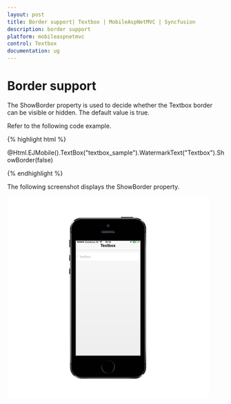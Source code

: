 ```yaml
---
layout: post
title: Border support| Textbox | MobileAspNetMVC | Syncfusion
description: border support
platform: mobileaspnetmvc
control: Textbox
documentation: ug
---
```


# Border support

The ShowBorder property is used to decide whether the Textbox border can be visible or hidden. The default value is true.

Refer to the following code example.

{% highlight html %}

@Html.EJMobile().TextBox("textbox_sample").WatermarkText("Textbox").ShowBorder(false)

{% endhighlight %}

The following screenshot displays the ShowBorder property.

![D:/Final Doc/mockup/IMG_0527_iphone5s_spacegrey_portrait.png](Border-support_images/Border-support_img1.png)



